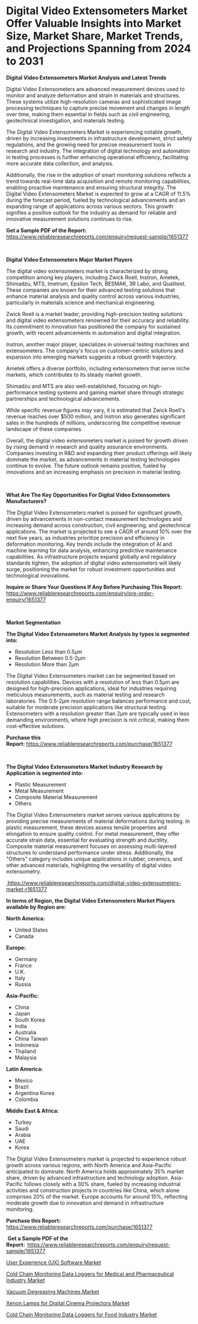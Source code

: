 <p><h1>Digital Video Extensometers Market Offer Valuable Insights into Market Size, Market Share, Market Trends, and Projections Spanning from 2024 to 2031</h1></p><p><strong>Digital Video Extensometers Market Analysis and Latest Trends</strong></p>
<p><p>Digital Video Extensometers are advanced measurement devices used to monitor and analyze deformation and strain in materials and structures. These systems utilize high-resolution cameras and sophisticated image processing techniques to capture precise movement and changes in length over time, making them essential in fields such as civil engineering, geotechnical investigation, and materials testing.</p><p>The Digital Video Extensometers Market is experiencing notable growth, driven by increasing investments in infrastructure development, strict safety regulations, and the growing need for precise measurement tools in research and industry. The integration of digital technology and automation in testing processes is further enhancing operational efficiency, facilitating more accurate data collection, and analysis. </p><p>Additionally, the rise in the adoption of smart monitoring solutions reflects a trend towards real-time data acquisition and remote monitoring capabilities, enabling proactive maintenance and ensuring structural integrity. The Digital Video Extensometers Market is expected to grow at a CAGR of 11.5% during the forecast period, fueled by technological advancements and an expanding range of applications across various sectors. This growth signifies a positive outlook for the industry as demand for reliable and innovative measurement solutions continues to rise.</p></p>
<p><strong>Get a Sample PDF of the Report:&nbsp;</strong> <a href="https://www.reliableresearchreports.com/enquiry/request-sample/1651377?utm_campaign=10&utm_medium=2&utm_source=Github&utm_content=ia&utm_term=08122024&utm_id=digital-video-extensometers">https://www.reliableresearchreports.com/enquiry/request-sample/1651377</a></p>
<p>&nbsp;</p>
<p><strong>Digital Video Extensometers Major Market Players</strong></p>
<p><p>The digital video extensometers market is characterized by strong competition among key players, including Zwick Roell, Instron, Ametek, Shimadzu, MTS, Imetrum, Epsilon Tech, BESMAK, 3R Labo, and Qualitest. These companies are known for their advanced testing solutions that enhance material analysis and quality control across various industries, particularly in materials science and mechanical engineering.</p><p>Zwick Roell is a market leader, providing high-precision testing solutions and digital video extensometers renowned for their accuracy and reliability. Its commitment to innovation has positioned the company for sustained growth, with recent advancements in automation and digital integration.</p><p>Instron, another major player, specializes in universal testing machines and extensometers. The company's focus on customer-centric solutions and expansion into emerging markets suggests a robust growth trajectory. </p><p>Ametek offers a diverse portfolio, including extensometers that serve niche markets, which contributes to its steady market growth. </p><p>Shimadzu and MTS are also well-established, focusing on high-performance testing systems and gaining market share through strategic partnerships and technological advancements.</p><p>While specific revenue figures may vary, it is estimated that Zwick Roell's revenue reaches over $500 million, and Instron also generates significant sales in the hundreds of millions, underscoring the competitive revenue landscape of these companies.</p><p>Overall, the digital video extensometers market is poised for growth driven by rising demand in research and quality assurance environments. Companies investing in R&D and expanding their product offerings will likely dominate the market, as advancements in material testing technologies continue to evolve. The future outlook remains positive, fueled by innovations and an increasing emphasis on precision in material testing.</p></p>
<p>&nbsp;</p>
<p><strong>What Are The Key Opportunities For Digital Video Extensometers Manufacturers?</strong></p>
<p><p>The Digital Video Extensometers market is poised for significant growth, driven by advancements in non-contact measurement technologies and increasing demand across construction, civil engineering, and geotechnical applications. The market is projected to see a CAGR of around 10% over the next five years, as industries prioritize precision and efficiency in deformation monitoring. Key trends include the integration of AI and machine learning for data analysis, enhancing predictive maintenance capabilities. As infrastructure projects expand globally and regulatory standards tighten, the adoption of digital video extensometers will likely surge, positioning the market for robust investment opportunities and technological innovations.</p></p>
<p><strong>Inquire or Share Your Questions If Any Before Purchasing This Report:</strong> <a href="https://www.reliableresearchreports.com/enquiry/pre-order-enquiry/1651377?utm_campaign=10&utm_medium=2&utm_source=Github&utm_content=ia&utm_term=08122024&utm_id=digital-video-extensometers">https://www.reliableresearchreports.com/enquiry/pre-order-enquiry/1651377</a></p>
<p>&nbsp;</p>
<p><strong>Market Segmentation</strong></p>
<p><strong>The Digital Video Extensometers Market Analysis by types is segmented into:</strong></p>
<p><ul><li>Resolution Less than 0.5μm</li><li>Resolution Between 0.5-2μm</li><li>Resolution More than 2μm</li></ul></p>
<p><p>The Digital Video Extensometers market can be segmented based on resolution capabilities. Devices with a resolution of less than 0.5μm are designed for high-precision applications, ideal for industries requiring meticulous measurements, such as material testing and research laboratories. The 0.5-2μm resolution range balances performance and cost, suitable for moderate precision applications like structural testing. Extensometers with a resolution greater than 2μm are typically used in less demanding environments, where high precision is not critical, making them cost-effective solutions.</p></p>
<p><strong>Purchase this Report:&nbsp;</strong><a href="https://www.reliableresearchreports.com/purchase/1651377?utm_campaign=10&utm_medium=2&utm_source=Github&utm_content=ia&utm_term=08122024&utm_id=digital-video-extensometers">https://www.reliableresearchreports.com/purchase/1651377</a></p>
<p>&nbsp;</p>
<p><strong>The Digital Video Extensometers Market Industry Research by Application is segmented into:</strong></p>
<p><ul><li>Plastic Measurement</li><li>Metal Measurement</li><li>Composite Material Measurement</li><li>Others</li></ul></p>
<p><p>The Digital Video Extensometers market serves various applications by providing precise measurements of material deformations during testing. In plastic measurement, these devices assess tensile properties and elongation to ensure quality control. For metal measurement, they offer accurate strain data, essential for evaluating strength and ductility. Composite material measurement focuses on assessing multi-layered structures to understand performance under stress. Additionally, the "Others" category includes unique applications in rubber, ceramics, and other advanced materials, highlighting the versatility of digital video extensometry.</p></p>
<p><a href="https://www.reliableresearchreports.com/digital-video-extensometers-market-r1651377?utm_campaign=10&utm_medium=2&utm_source=Github&utm_content=ia&utm_term=08122024&utm_id=digital-video-extensometers">&nbsp;https://www.reliableresearchreports.com/digital-video-extensometers-market-r1651377</a></p>
<p><strong>In terms of Region, the Digital Video Extensometers Market Players available by Region are:</strong></p>
<p>
    <p> <strong> North America: </strong>
        <ul>
            <li>United States</li>
            <li>Canada</li>
        </ul>
        </p> 
    <p> <strong> Europe: </strong>
        <ul>
            <li>Germany</li>
            <li>France</li>
            <li>U.K.</li>
            <li>Italy</li>
            <li>Russia</li>
        </ul>
        </p> 
    <p> <strong> Asia-Pacific: </strong>
        <ul>
            <li>China</li>
            <li>Japan</li>
            <li>South Korea</li>
            <li>India</li>
            <li>Australia</li>
            <li>China Taiwan</li>
            <li>Indonesia</li>
            <li>Thailand</li>
            <li>Malaysia</li>
        </ul>
        </p> 
    <p> <strong> Latin America: </strong>
        <ul>
            <li>Mexico</li>
            <li>Brazil</li>
            <li>Argentina Korea</li>
            <li>Colombia</li>
        </ul>
        </p> 
    <p> <strong> Middle East & Africa: </strong>
        <ul>
            <li>Turkey</li>
            <li>Saudi</li>
            <li>Arabia</li>
            <li>UAE</li>
            <li>Korea</li>
        </ul>
    </p>
    </p>
<p><p>The Digital Video Extensometers market is projected to experience robust growth across various regions, with North America and Asia-Pacific anticipated to dominate. North America holds approximately 35% market share, driven by advanced infrastructure and technology adoption. Asia-Pacific follows closely with a 30% share, fueled by increasing industrial activities and construction projects in countries like China, which alone comprises 20% of the market. Europe accounts for around 15%, reflecting moderate growth due to innovation and demand in infrastructure monitoring.</p></p>
<p><strong>Purchase this Report: </strong><a href="https://www.reliableresearchreports.com/purchase/1651377?utm_campaign=10&utm_medium=2&utm_source=Github&utm_content=ia&utm_term=08122024&utm_id=digital-video-extensometers">https://www.reliableresearchreports.com/purchase/1651377</a></p>
<p>&nbsp;<strong>Get a Sample PDF of the Report:&nbsp;&nbsp;</strong><a href="https://www.reliableresearchreports.com/enquiry/request-sample/1651377?utm_campaign=10&utm_medium=2&utm_source=Github&utm_content=ia&utm_term=08122024&utm_id=digital-video-extensometers">https://www.reliableresearchreports.com/enquiry/request-sample/1651377</a></p>
<p><strong></strong></p>
<p><p><a href="https://github.com/mahnoor2003/Market-Research-Report-List-6/blob/main/user-experience-ux-software-market.md?utm_campaign=10&utm_medium=2&utm_source=Github&utm_content=ia&utm_term=08122024&utm_id=digital-video-extensometers">User Experience (UX) Software Market</a></p><p><a href="https://www.linkedin.com/pulse/the-sympatico-insight-9odme?utm_campaign=10&utm_medium=2&utm_source=Github&utm_content=ia&utm_term=08122024&utm_id=digital-video-extensometers">Cold Chain Monitoring Data Loggers for Medical and Pharmaceutical Industry Market</a></p><p><a href="https://github.com/ygfu6u/Market-Research-Report-List-1/blob/main/vacuum-degreasing-machines-market.md?utm_campaign=10&utm_medium=2&utm_source=Github&utm_content=ia&utm_term=08122024&utm_id=digital-video-extensometers">Vacuum Degreasing Machines Market</a></p><p><a href="https://www.linkedin.com/pulse/t-insight-dial-ziosf?utm_campaign=10&utm_medium=2&utm_source=Github&utm_content=ia&utm_term=08122024&utm_id=digital-video-extensometers">Xenon Lamps for Digital Cinema Projectors Market</a></p><p><a href="https://www.linkedin.com/pulse/compreh-proposis-fbaif?utm_campaign=10&utm_medium=2&utm_source=Github&utm_content=ia&utm_term=08122024&utm_id=digital-video-extensometers">Cold Chain Monitoring Data Loggers for Food Industry Market</a></p></p>